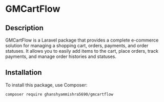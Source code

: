 # GMCartFlow

## Description
GMCartFlow is a Laravel package that provides a complete e-commerce solution for managing a shopping cart, orders, payments, and order statuses. It allows you to easily add items to the cart, place orders, track payments, and manage order histories and statuses.

## Installation

To install this package, use Composer:

```bash
composer require ghanshyammishra5690/gmcartflow
